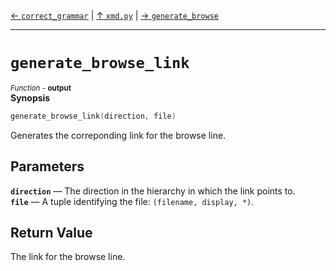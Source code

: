 [&#8592; `correct_grammar`](xmd.py--correct_grammar.md) | [&#8593; `xmd.py`](xmd.py.md) | [&#8594; `generate_browse`](xmd.py--generate_browse.md)
***

# `generate_browse_link`
<small>*Function* - **output**</small>  
**Synopsis**

```cpp
generate_browse_link(direction, file)
```

Generates the correponding link for the browse line.

## Parameters
**`direction`** &#8213; The direction in the hierarchy in which the link points to.  
**`file`** &#8213; A tuple identifying the file: `(filename, display, *)`.  
## Return Value

The link for the browse line.


